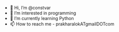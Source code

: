 - 👋 Hi, I’m @constvar
- 👀 I’m interested in programming
- 🌱 I’m currently learning Python
- 📫 How to reach me - prakharalokATgmailDOTcom

<!---
constvar/constvar is a ✨ special ✨ repository because its `README.md` (this file) appears on your GitHub profile.
You can click the Preview link to take a look at your changes.
--->
